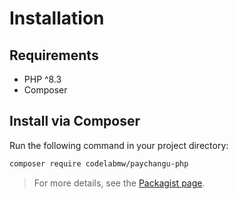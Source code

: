 # Installation

## Requirements
- PHP ^8.3
- Composer

## Install via Composer

Run the following command in your project directory:

```bash
composer require codelabmw/paychangu-php
```

> For more details, see the [Packagist page](https://packagist.org/packages/codelabmw/paychangu-php).
